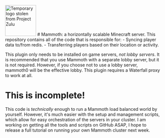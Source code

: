 <img src="https://i.imgur.com/Iez9K9t.png" width="100" alt="Temporary logo stolen from Project Zulu">
# Mammoth: a horizontally scalable Minecraft server.
This repository contains all of the code that is responsible for:
- Syncing player data to/from redis.
- Transferring players based on their location or activity.

This plugin only needs to be installed on game servers, *not lobby servers*. It is recommended that you use Mammoth with a separate lobby server, but it is not required. However, if you choose not to use a lobby server, mammoth0 will be the effective lobby. This plugin requires a Waterfall proxy to work at all.

# This is incomplete! 
This code is *technically* enough to run a Mammoth load balanced world by yourself. However, it's much easier with the setup and management scripts, which allow for easy orchestration of the servers in your cluster. I am working on getting all the tools and scripts on GitHub ASAP, I hope to release a full tutorial on running your own Mammoth cluster next week.
